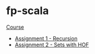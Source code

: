 # fp-scala

[Course](https://www.coursera.org/learn/progfun1)

- [Assignment 1 - Recursion](./recfun/src/main/scala/recfun/RecFun.scala)
- [Assignment 2 - Sets with HOF](./funsets/src/main/scala/funsets/FunSets.scala)
